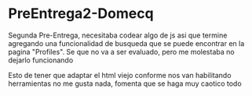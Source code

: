 # PreEntrega2-Domecq

Segunda Pre-Entrega, necesitaba codear algo de js asi que termine agregando una funcionalidad de busqueda que se puede encontrar en la pagina "Profiles". Se que no va a ser evaluado, pero me molestaba no dejarlo funcionando

Esto de tener que adaptar el html viejo conforme nos van habilitando herramientas no me gusta nada, fomenta que se haga muy caotico todo
